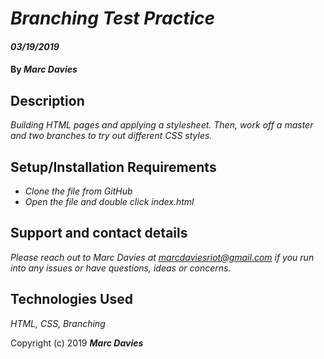 # _Branching Test Practice_

#### _03/19/2019_

#### By _**Marc Davies**_

## Description

_Building HTML pages and applying a stylesheet. Then, work off a master and two branches to try out different CSS styles._

## Setup/Installation Requirements

* _Clone the file from GitHub_
* _Open the file and double click index.html_

## Support and contact details

_Please reach out to Marc Davies at marcdaviesriot@gmail.com if you run into any issues or have questions, ideas or concerns._

## Technologies Used

_HTML, CSS, Branching_

Copyright (c) 2019 **_Marc Davies_**
